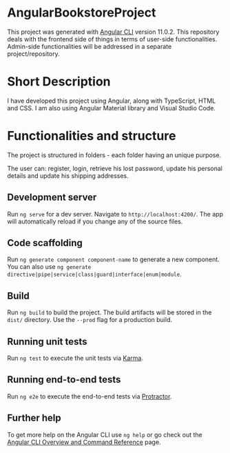 # AngularBookstoreProject

This project was generated with [Angular CLI](https://github.com/angular/angular-cli) version 11.0.2.
This repository deals with the frontend side of things in terms of user-side functionalities. Admin-side functionalities will be addressed in a separate project/repository.

# Short Description 

I have developed this project using Angular, along with TypeScript, HTML and CSS. I am also using Angular Material library and Visual Studio Code.

# Functionalities and structure 

The project is structured in folders - each folder having an unique purpose.

The user can: register, login, retrieve his lost password, update his personal details and update his shipping addresses.
 
## Development server

Run `ng serve` for a dev server. Navigate to `http://localhost:4200/`. The app will automatically reload if you change any of the source files.

## Code scaffolding

Run `ng generate component component-name` to generate a new component. You can also use `ng generate directive|pipe|service|class|guard|interface|enum|module`.

## Build

Run `ng build` to build the project. The build artifacts will be stored in the `dist/` directory. Use the `--prod` flag for a production build.

## Running unit tests

Run `ng test` to execute the unit tests via [Karma](https://karma-runner.github.io).

## Running end-to-end tests

Run `ng e2e` to execute the end-to-end tests via [Protractor](http://www.protractortest.org/).

## Further help

To get more help on the Angular CLI use `ng help` or go check out the [Angular CLI Overview and Command Reference](https://angular.io/cli) page.
